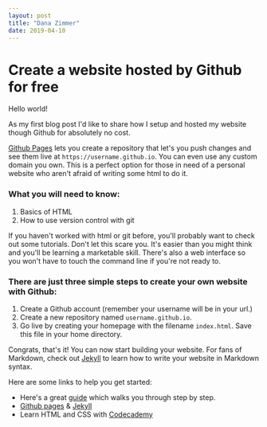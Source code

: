 ```yaml
---
layout: post
title: "Dana Zimmer"
date: 2019-04-10
---
```


# Create a website hosted by Github for free

Hello world!

As my first blog post I'd like to share how I setup and hosted my website though Github for absolutely no cost. 


[Github Pages](https://pages.github.com/) lets you create a repository that let's you push changes and see them live at `https://username.github.io`. You can even use any custom domain you own. This is a perfect option for those in need of a personal website who aren't afraid of writing some html to do it. 

### What you will need to know:
1. Basics of HTML
2. How to use version control with git

If you haven't worked with html or git before, you'll probably want to check out some tutorials. Don't let this scare you. It's easier than you might think and you'll be learning a marketable skill. There's also a web interface so you won't have to touch the command line if you're not ready to.

### There are just three simple steps to create your own website with Github:

1. Create a Github account (remember your username will be in your url.)
2. Create a new repository named `username.github.io`.
3. Go live by creating your homepage with the filename `index.html`. Save this file in your home directory. 

Congrats, that's it! You can now start building your website. For fans of Markdown, check out [Jekyll](https://jekyllrb.com/) to learn how to write your website in Markdown syntax. 

Here are some links to help you get started:

- Here's a great [guide](http://jmcglone.com/guides/github-pages/) which walks you through step by step.
- [Github pages](https://pages.github.com/) & [Jekyll](https://jekyllrb.com/)
- Learn HTML and CSS with [Codecademy](https://www.codecademy.com)


